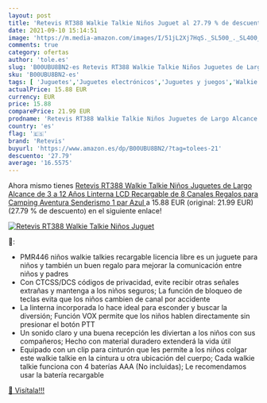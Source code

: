 ```yaml
---
layout: post
title: 'Retevis RT388 Walkie Talkie Niños Juguet al 27.79 % de descuento'
date: 2021-09-10 15:14:51
image: 'https://m.media-amazon.com/images/I/51jL2Xj7HqS._SL500_._SL400_.jpg'
comments: true
category: ofertas
author: 'tole.es'
slug: 'B00UBU8BN2-es Retevis RT388 Walkie Talkie Niños Juguetes de Largo...'
sku: 'B00UBU8BN2-es'
tags: [ 'Juguetes','Juguetes electrónicos','Juguetes y juegos','Walkie Talkies para niños','juguetes','retevis', ]
actualPrice: 15.88 EUR
currency: EUR
price: 15.88
comparePrice: 21.99 EUR
prodname: 'Retevis RT388 Walkie Talkie Niños Juguetes de Largo Alcance de 3 a 12 Años Linterna LCD Recargable de 8 Canales  Regalos para Camping  Aventura  Senderismo  1 par  Azul '
country: 'es'
flag: '🇪🇸'
brand: 'Retevis'
buyurl: 'https://www.amazon.es/dp/B00UBU8BN2/?tag=tolees-21'
descuento: '27.79'
average: '16.5575'
---
```


Ahora mismo tienes [Retevis RT388 Walkie Talkie Niños Juguetes de Largo Alcance de 3 a 12 Años Linterna LCD Recargable de 8 Canales  Regalos para Camping  Aventura  Senderismo  1 par  Azul ](https://www.amazon.es/dp/B00UBU8BN2/?tag=tolees-21) a 15.88 EUR (original: 21.99 EUR) (27.79 %  de descuento) en el siguiente enlace!

[![Retevis RT388 Walkie Talkie Niños Juguet](https://m.media-amazon.com/images/I/51jL2Xj7HqS._SL500_._SL400_.jpg)](https://www.amazon.es/dp/B00UBU8BN2/?tag=tolees-21)

🔎:

- PMR446 niños walkie talkies recargable licencia libre es un juguete para niños y también un buen regalo para mejorar la comunicación entre niños y padres
- Con CTCSS/DCS códigos de privacidad, evite recibir otras señales extrañas y mantenga a los niños seguros; La función de bloqueo de teclas evita que los niños cambien de canal por accidente
- La linterna incorporada lo hace ideal para esconder y buscar la diversión; Función VOX permite que los niños hablen directamente sin presionar el botón PTT
- Un sonido claro y una buena recepción les diviertan a los niños con sus compañeros; Hecho con material duradero extenderá la vida útil
- Equipado con un clip para cinturón que les permite a los niños colgar este walkie talkie en la cintura u otra ubicación del cuerpo; Cada walkie talkie funciona con 4 baterías AAA (No incluidas); Le recomendamos usar la batería recargable

[🛒 Visítala!!!](https://www.amazon.es/dp/B00UBU8BN2/?tag=tolees-21)
